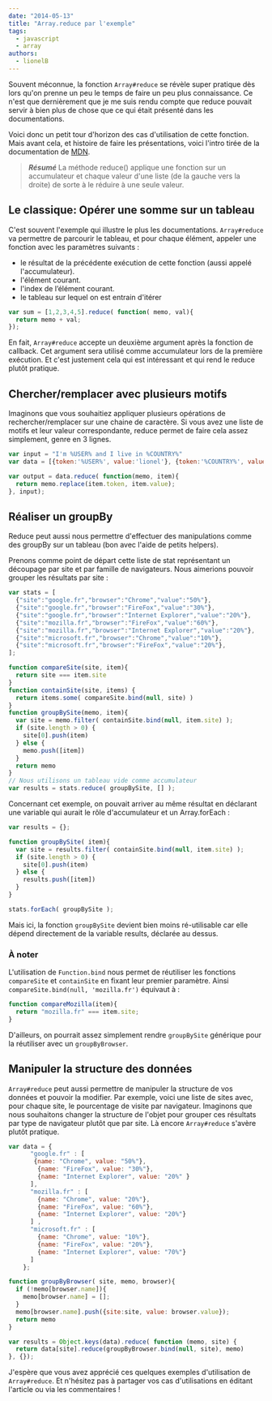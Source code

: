 ```yaml
---
date: "2014-05-13"
title: "Array.reduce par l'exemple"
tags:
  - javascript
  - array
authors:
  - lionelB
---
```


Souvent méconnue, la fonction `Array#reduce` se révèle super pratique dès lors
 qu'on prenne un peu le temps de faire un peu plus connaissance.
 Ce n'est que dernièrement que je me suis rendu compte que reduce pouvait servir
 à bien plus de chose que ce qui était présenté dans les documentations.

Voici donc un petit tour d'horizon des cas d'utilisation de cette fonction.
Mais avant cela, et histoire de faire les présentations, voici l'intro tirée de
la documentation de [MDN](https://developer.mozilla.org/fr/docs/JavaScript/Reference/Objets_globaux/Array/reduce).

> ***Résumé***
> La méthode reduce() applique une
> fonction sur un accumulateur et chaque valeur d'une liste (de la gauche
> vers la droite) de sorte à le réduire à une seule valeur.

## Le classique: Opérer une somme sur un tableau

C'est souvent l'exemple qui illustre le plus les documentations. `Array#reduce`
va permettre de parcourir le tableau, et pour chaque élément, appeler une fonction
avec les paramètres suivants :

- le résultat de la précédente exécution de cette fonction (aussi appelé l'accumulateur).
- l'élément courant.
- l'index de l’élément courant.
- le tableau sur lequel on est entrain d'itérer

```javascript
var sum = [1,2,3,4,5].reduce( function( memo, val){
  return memo + val;
});
```

En fait, `Array#reduce` accepte un deuxième argument après la fonction de callback.
 Cet argument sera utilisé comme accumulateur lors de la première exécution.
 Et c'est justement cela qui est intéressant et qui rend le reduce plutôt pratique.

## Chercher/remplacer avec plusieurs motifs

Imaginons que vous souhaitiez appliquer plusieurs opérations de rechercher/remplacer
sur une chaine de caractère. Si vous avez une liste de motifs et leur valeur correspondante,
 reduce permet de faire cela assez simplement, genre en 3 lignes.
 
```javascript
var input = "I'm %USER% and I live in %COUNTRY%"
var data = [{token:'%USER%', value:'lionel'}, {token:'%COUNTRY%', value: 'France'}]

var output = data.reduce( function(memo, item){
  return memo.replace(item.token, item.value);
}, input);
```
## Réaliser un groupBy

Reduce peut aussi nous permettre d'effectuer des manipulations comme des groupBy
 sur un tableau (bon avec l'aide de petits helpers).

Prenons comme point de départ cette liste de stat représentant un découpage par
site et par famille de navigateurs. Nous aimerions pouvoir grouper les résultats par site :

```javascript
var stats = [
  {"site":"google.fr","browser":"Chrome","value":"50%"},
  {"site":"google.fr","browser":"FireFox","value":"30%"},
  {"site":"google.fr","browser":"Internet Explorer","value":"20%"},
  {"site":"mozilla.fr","browser":"FireFox","value":"60%"},
  {"site":"mozilla.fr","browser":"Internet Explorer","value":"20%"},
  {"site":"microsoft.fr","browser":"Chrome","value":"10%"},
  {"site":"microsoft.fr","browser":"FireFox","value":"20%"},
];

function compareSite(site, item){
  return site === item.site
}
function containSite(site, items) {
  return items.some( compareSite.bind(null, site) )
}
function groupBySite(memo, item){
  var site = memo.filter( containSite.bind(null, item.site) );
  if (site.length > 0) {
    site[0].push(item)
  } else {
    memo.push([item])
  }
  return memo
}
// Nous utilisons un tableau vide comme accumulateur
var results = stats.reduce( groupBySite, [] );
```

Concernant cet exemple, on pouvait arriver au même résultat en déclarant une variable
 qui aurait le rôle d'accumulateur et un Array.forEach :

```javascript
var results = {};

function groupBySite( item){
  var site = results.filter( containSite.bind(null, item.site) );
  if (site.length > 0) {
    site[0].push(item)
  } else {
    results.push([item])
  }
}

stats.forEach( groupBySite );
```

Mais ici, la fonction `groupBySite` devient bien moins ré-utilisable car elle
dépend directement de la variable results, déclarée au dessus.


### À noter

L'utilisation de  `Function.bind` nous permet de réutiliser les fonctions `compareSite`
et `containSite` en fixant leur premier paramètre. Ainsi `compareSite.bind(null, 'mozilla.fr')` équivaut à :

```javascript
function compareMozilla(item){
  return "mozilla.fr" === item.site;
}
```

D'ailleurs, on pourrait assez simplement rendre `groupBySite` générique pour la réutiliser avec un `groupByBrowser`.

## Manipuler la structure des données

`Array#reduce` peut aussi permettre de manipuler la structure de vos données et pouvoir la modifier.
Par exemple, voici une liste de sites avec, pour chaque site, le pourcentage de visite par navigateur.
Imaginons que nous souhaitons changer la structure de l'objet pour grouper ces
résultats par type de navigateur plutôt que par site. Là encore `Array#reduce` s'avère plutôt pratique.

```javascript
var data = {
      "google.fr" : [
       {name: "Chrome", value: "50%"},
        {name: "FireFox", value: "30%"},
        {name: "Internet Explorer", value: "20%" }
      ],
      "mozilla.fr" : [
        {name: "Chrome", value: "20%"},
        {name: "FireFox", value: "60%"},
        {name: "Internet Explorer", value: "20%"}
      ] ,
      "microsoft.fr" : [
        {name: "Chrome", value: "10%"},
        {name: "FireFox", value: "20%"},
        {name: "Internet Explorer", value: "70%"}
      ]
    };

function groupByBrowser( site, memo, browser){
  if (!memo[browser.name]){
    memo[browser.name] = [];
  }
  memo[browser.name].push({site:site, value: browser.value});
  return memo
}

var results = Object.keys(data).reduce( function (memo, site) {
  return data[site].reduce(groupByBrowser.bind(null, site), memo)
}, {});
```

J'espère que vous avez apprécié ces quelques exemples d'utilisation de `Array#reduce`.
Et n'hésitez pas à partager vos cas d'utilisations en éditant l'article ou via les commentaires !

